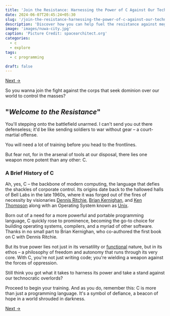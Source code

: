 ```yaml
---
title: 'Join the Resistance: Harnessing the Power of C Against Our Technocratic Megacorpo Overlords'
date: 2024-06-07T20:45:24+05:30
slug: '/join-the-resistance-harnessing-the-power-of-c-against-our-technocratic-megacorpo-overlords/'
description: 'Discover how you can help fuel the resistance against megacorporations in the fight for our autonomy by learning C'
image: 'images/nuwa-city.jpg'
caption: 'Picture Credit: spacearchitect.org'
categories:
  - c
  - explore
tags:
  - c programming

draft: false
---
```


[Next &rarr;]()

So you wanna join the fight against the corps that seek dominion over our world to control the masses? 

## "*Welcome to the Resistance*"

You'll stepping onto the battlefield unarmed. I can't send you out there defenseless; it'd be like sending soldiers to war without gear – a court-martial offense.

You will need a lot of training before you head to the frontlines.

But fear not, for in the arsenal of tools at our disposal, there lies one weapon more potent than any other: C.

### A Brief History of C

Ah, yes, C – the backbone of modern computing, the language that defies the shackles of corporate control. Its origins date back to the hallowed halls of Bell Labs in the late 1960s, where it was forged out of the fires of necessity by visionaries [Dennis Ritchie](), [Brian Kernighan](), and [Ken Thompson]() along with an Operating System known as [Unix]().

Born out of a need for a more powerful and portable programming language, C quickly rose to prominence, becoming the go-to choice for building operating systems, compilers, and a myriad of other software. Thanks in no small part to Brian Kernighan, who co-authored the first book on C with Dennis Ritchie.

But its true power lies not just in its versatility or [functional]() nature, but in its ethos – a philosophy of freedom and autonomy that runs through its very core. With C, you're not just writing code; you're wielding a weapon against the forces of oppression.

Still think you got what it takes to harness its power and take a stand against our technocratic overlords?

Proceed to begin your training. And as you do, remember this: C is more than just a programming language. It's a symbol of defiance, a beacon of hope in a world shrouded in darkness.

[Next &rarr;]()
